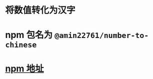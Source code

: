 # 将数值转化为汉字
# npm 包名为 `@amin22761/number-to-chinese`
# [npm 地址](https://www.npmjs.com/package/@amin22761/number-to-chinese)

